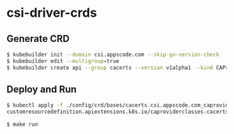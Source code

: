 # csi-driver-crds

## Generate CRD

```bash
$ kubebuilder init --domain csi.appscode.com --skip-go-version-check
$ kubebuilder edit --multigroup=true
$ kubebuilder create api --group cacerts --version v1alpha1 --kind CAProviderClass
```

## Deploy and Run

```bash
$ kubectl apply -f ./config/crd/bases/cacerts.csi.appscode.com_caproviderclasses.yaml
customresourcedefinition.apiextensions.k8s.io/caproviderclasses.cacerts.csi.appscode.com created

$ make run
```
